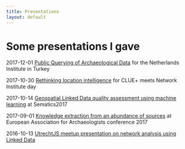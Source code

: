 ```yaml
---
title: Presentations
layout: default
---
```


# Some presentations I gave

2017-12-01 [Public Querying of Archaeological Data](https://docs.google.com/presentation/d/1Pd9ofGoAN7PYL9HXeEz3RFjCIqn0HSP32b3Vdd97dMc/edit?usp=sharing) for the Netherlands Institute in Turkey

2017-10-30 [Rethinking location intelligence](https://docs.google.com/presentation/d/12UiZT7cCByuDkg4s2uPutwfbVI6Z9-uyAR5-y835yhM/edit?usp=sharing) for CLUE+ meets Network Institute day

2017-10-14 [Geospatial Linked Data quality assessment using machine learning](https://docs.google.com/presentation/d/1hAekTh6hiGaXx0B--O7msm9vQ9veQrzFll7dU8au8WM/edit?usp=sharing) at Sematics2017

2017-09-01 [Knowledge extraction from an abundance of sources](https://docs.google.com/presentation/d/13q3NQ-J6CcEYzuT9jyspjYqksMqw7ZEJDAMttBSttBs/edit?usp=sharing) at European Association for Archaeologists conference 2017

2016-10-13 [UtrechtJS meetup presentation on network analysis using Linked Data](http://reinvantveer.github.io/2016/10/13/linked-data-utrecht-js.html)